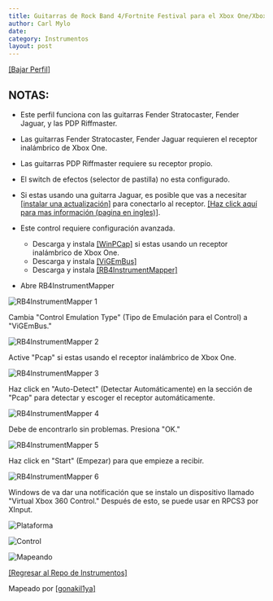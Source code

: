```yaml
---
title: Guitarras de Rock Band 4/Fortnite Festival para el Xbox One/Xbox Series
author: Carl Mylo
date: 
category: Instrumentos
layout: post
---
```


[[Bajar Perfil]](https://github.com/hmxmilohax/rb3-pc/raw/main/instrument-repo/Xbox%20One%20Rock%20Band%20Guitar.7z)

## NOTAS:
* Este perfil funciona con las guitarras Fender Stratocaster, Fender Jaguar, y las PDP Riffmaster.
* Las guitarras Fender Stratocaster, Fender Jaguar requieren el receptor inalámbrico de Xbox One.
* Las guitarras PDP Riffmaster requiere su receptor propio.
* El switch de efectos (selector de pastilla) no esta configurado.
* Si estas usando una guitarra Jaguar, es posible que vas a necesitar [[instalar una actualización]](https://bit.ly/2UHzonU) para conectarlo al receptor. [[Haz click aquí para mas información (pagina en ingles)]](https://bit.ly/2UHzonU).
* Este control requiere configuración avanzada.
	* Descarga y instala [[WinPCap]](https://www.winpcap.org/install/bin/WinPcap_4_1_3.exe) si estas usando un receptor inalámbrico de Xbox One.
	* Descarga y instala [[ViGEmBus]](https://github.com/nefarius/ViGEmBus/releases/tag/v1.22.0)
	* Descarga y instala [[RB4InstrumentMapper]](https://github.com/TheNathannator/RB4InstrumentMapper/releases/tag/v4.0.4)

* Abre RB4InstrumentMapper

![RB4InstrumentMapper 1](https://raw.githubusercontent.com/hmxmilohax/rb3-pc/main/assets/images/instruments/rb4inst1.png "RB4InstrumentMapper 1")  

Cambia "Control Emulation Type" (Tipo de Emulación para el Control) a "ViGEmBus."

![RB4InstrumentMapper 2](https://raw.githubusercontent.com/hmxmilohax/rb3-pc/main/assets/images/instruments/rb4inst2.png "RB4InstrumentMapper 2")  

Active "Pcap" si estas usando el receptor inalámbrico de Xbox One.

![RB4InstrumentMapper 3](https://raw.githubusercontent.com/hmxmilohax/rb3-pc/main/assets/images/instruments/rb4inst3.png "RB4InstrumentMapper 3")  

Haz click en "Auto-Detect" (Detectar Automáticamente) en la sección de "Pcap" para detectar y escoger el receptor automáticamente.

![RB4InstrumentMapper 4](https://raw.githubusercontent.com/hmxmilohax/rb3-pc/main/assets/images/instruments/rb4inst4.png "RB4InstrumentMapper 4")  

Debe de encontrarlo sin problemas. Presiona "OK."

![RB4InstrumentMapper 5](https://raw.githubusercontent.com/hmxmilohax/rb3-pc/main/assets/images/instruments/rb4inst5.png "RB4InstrumentMapper 5")  

Haz click en "Start" (Empezar) para que empieze a recibir.

![RB4InstrumentMapper 6](https://raw.githubusercontent.com/hmxmilohax/rb3-pc/main/assets/images/instruments/rb4inst6.png "RB4InstrumentMapper 6")  

Windows de va dar una notificación que se instalo un dispositivo llamado "Virtual Xbox 360 Control." Después de esto, se puede usar en RPCS3 por XInput.


![Plataforma](https://raw.githubusercontent.com/hmxmilohax/rb3-pc/main/assets/images/instruments/plat/xbx.png "Plataforma") 

![Control](https://raw.githubusercontent.com/hmxmilohax/rb3-pc/main/assets/images/instruments/cont/xbxcontroller.png "Control") 

![Mapeando](https://raw.githubusercontent.com/hmxmilohax/rb3-pc/main/assets/images/instruments/360rbgtrsmapping.png "Mapeando") 

[[Regresar al Repo de Instrumentos]](https://rb3pc.milohax.org/espanol/repodeinst/#lista-de-instrumentos)



Mapeado por [[gonakil1ya]](https://linktr.ee/Gonakil1ya)